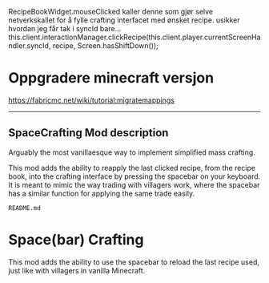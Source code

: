 


RecipeBookWidget.mouseClicked kaller denne som gjør selve netverkskallet for å fylle crafting interfacet med ønsket recipe. usikker hvordan jeg får tak i syncId bare...
this.client.interactionManager.clickRecipe(this.client.player.currentScreenHandler.syncId, recipe, Screen.hasShiftDown());



# Oppgradere minecraft versjon
https://fabricmc.net/wiki/tutorial:migratemappings


---

## SpaceCrafting Mod description

Arguably the most vanillaesque way to implement simplified mass crafting.

This mod adds the ability to reapply the last clicked recipe, from the recipe book, into the crafting interface by pressing the spacebar on your keyboard. It is meant to mimic the way trading with villagers work, where the spacebar has a similar function for applying the same trade easily.





` README.md `
# Space(bar) Crafting

This mod adds the ability to use the spacebar to reload the last recipe used, just like with villagers in vanilla Minecraft.



